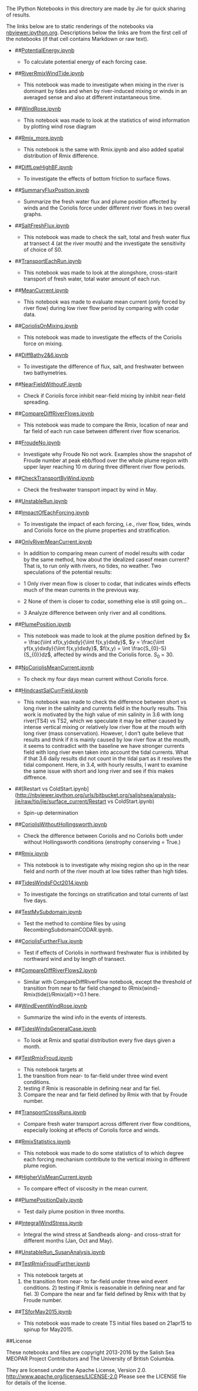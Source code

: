 The IPython Notebooks in this directory are made by Jie for
quick sharing of results.

The links below are to static renderings of the notebooks via
[nbviewer.ipython.org](http://nbviewer.ipython.org/).
Descriptions below the links are from the first cell of the notebooks
(if that cell contains Markdown or raw text).

* ##[PotentialEnergy.ipynb](http://nbviewer.ipython.org/urls/bitbucket.org/salishsea/analysis-jie/raw/tip/jie/surface_current/PotentialEnergy.ipynb)  
    
    * To calculate potential energy of each forcing case.  

* ##[RiverRmixWindTide.ipynb](http://nbviewer.ipython.org/urls/bitbucket.org/salishsea/analysis-jie/raw/tip/jie/surface_current/RiverRmixWindTide.ipynb)  
    
    * This notebook was made to investigate when mixing in the river is dominant by tides and when by river-induced mixing or winds in an averaged sense and also at different instantaneous time.  

* ##[WindRose.ipynb](http://nbviewer.ipython.org/urls/bitbucket.org/salishsea/analysis-jie/raw/tip/jie/surface_current/WindRose.ipynb)  
    
    * This notebook was made to look at the statistics of wind information by plotting wind rose diagram  

* ##[Rmix_more.ipynb](http://nbviewer.ipython.org/urls/bitbucket.org/salishsea/analysis-jie/raw/tip/jie/surface_current/Rmix_more.ipynb)  
    
    * This notebook is the same with Rmix.ipynb and also added spatial distribution of Rmix difference.  

* ##[DiffLowHighBF.ipynb](http://nbviewer.ipython.org/urls/bitbucket.org/salishsea/analysis-jie/raw/tip/jie/surface_current/DiffLowHighBF.ipynb)  
    
    * To investigate the effects of bottom friction to surface flows.  

* ##[SummaryFluxPosition.ipynb](http://nbviewer.ipython.org/urls/bitbucket.org/salishsea/analysis-jie/raw/tip/jie/surface_current/SummaryFluxPosition.ipynb)  
    
    * Summarize the fresh water flux and plume position affected by winds and the Coriolis force under different river flows in two overall graphs.   

* ##[SaltFreshFlux.ipynb](http://nbviewer.ipython.org/urls/bitbucket.org/salishsea/analysis-jie/raw/tip/jie/surface_current/SaltFreshFlux.ipynb)  
    
    * This notebook was made to check the salt, total and fresh water flux at transect 4 (at the river mouth) and the investigate the sensitivity of choice of S0.  

* ##[TransportEachRun.ipynb](http://nbviewer.ipython.org/urls/bitbucket.org/salishsea/analysis-jie/raw/tip/jie/surface_current/TransportEachRun.ipynb)  
    
    * This notebook was made to look at the alongshore, cross-starit transport of fresh water, total water amount of each run.  

* ##[MeanCurrent.ipynb](http://nbviewer.ipython.org/urls/bitbucket.org/salishsea/analysis-jie/raw/tip/jie/surface_current/MeanCurrent.ipynb)  
    
    * This notebook was made to evaluate mean current (only forced by river flow) during low river flow period by comparing with codar data.  

* ##[CoriolisOnMixing.ipynb](http://nbviewer.ipython.org/urls/bitbucket.org/salishsea/analysis-jie/raw/tip/jie/surface_current/CoriolisOnMixing.ipynb)  
    
    * This notebook was made to investigate the effects of the Coriolis force on mixing.  

* ##[DiffBathy2&6.ipynb](http://nbviewer.ipython.org/urls/bitbucket.org/salishsea/analysis-jie/raw/tip/jie/surface_current/DiffBathy2&6.ipynb)  
    
    * To investigate the difference of flux, salt, and freshwater between two bathymetries.  

* ##[NearFieldWithoutF.ipynb](http://nbviewer.ipython.org/urls/bitbucket.org/salishsea/analysis-jie/raw/tip/jie/surface_current/NearFieldWithoutF.ipynb)  
    
    * Check if Coriolis force inhibit near-field mixing by inhibit near-field spreading.  

* ##[CompareDiffRiverFlows.ipynb](http://nbviewer.ipython.org/urls/bitbucket.org/salishsea/analysis-jie/raw/tip/jie/surface_current/CompareDiffRiverFlows.ipynb)  
    
    * This notebook was made to compare the Rmix, location of near and far field of each run case between different river flow scenarios.  

* ##[FroudeNo.ipynb](http://nbviewer.ipython.org/urls/bitbucket.org/salishsea/analysis-jie/raw/tip/jie/surface_current/FroudeNo.ipynb)  
    
    * Investigate why Froude No not work. Examples show the snapshot of Froude number at peak ebb/flood over the whole plume region with upper layer reaching 10 m during three different river flow periods.  

* ##[CheckTransportByWind.ipynb](http://nbviewer.ipython.org/urls/bitbucket.org/salishsea/analysis-jie/raw/tip/jie/surface_current/CheckTransportByWind.ipynb)  
    
    * Check the freshwater transport impact by wind in May.  

* ##[UnstableRun.ipynb](http://nbviewer.ipython.org/urls/bitbucket.org/salishsea/analysis-jie/raw/tip/jie/surface_current/UnstableRun.ipynb)  
    
* ##[ImpactOfEachForcing.ipynb](http://nbviewer.ipython.org/urls/bitbucket.org/salishsea/analysis-jie/raw/tip/jie/surface_current/ImpactOfEachForcing.ipynb)  
    
    * To investigate the impact of each forcing, i.e., river flow, tides, winds and Coriolis force on the plume properties and stratification.  

* ##[OnlyRiverMeanCurrent.ipynb](http://nbviewer.ipython.org/urls/bitbucket.org/salishsea/analysis-jie/raw/tip/jie/surface_current/OnlyRiverMeanCurrent.ipynb)  
    
    * In addition to comparing mean current of model results with codar by the same method, how about the idealized caseof mean current? That is, to run only with rivers, no tides, no weather. Two speculations of the potential results:  
      
    * 1 Only river mean flow is closer to codar, that indicates winds effects much of the mean currents in the previous way.  
    * 2 None of them is closer to codar, something else is still going on...  
    * 3 Analyze difference between only river and all conditions.  

* ##[PlumePosition.ipynb](http://nbviewer.ipython.org/urls/bitbucket.org/salishsea/analysis-jie/raw/tip/jie/surface_current/PlumePosition.ipynb)  
    
    * This notebook was made to look at the plume position defined by $x = \frac{\iint xf(x,y)dxdy}{\iint f(x,y)dxdy}$, $y = \frac{\iint yf(x,y)dxdy}{\iint f(x,y)dxdy}$, $f(x,y) = \int \frac{S_{0}-S}{S_{0}}dz$, affected by winds and the Coriolis force. $S_{0}$ = 30.  

* ##[NoCoriolisMeanCurrent.ipynb](http://nbviewer.ipython.org/urls/bitbucket.org/salishsea/analysis-jie/raw/tip/jie/surface_current/NoCoriolisMeanCurrent.ipynb)  
    
    * To check my four days mean current without Coriolis force.  

* ##[HindcastSalCurrField.ipynb](http://nbviewer.ipython.org/urls/bitbucket.org/salishsea/analysis-jie/raw/tip/jie/surface_current/HindcastSalCurrField.ipynb)  
    
    * This notebook was made to check the difference between short vs long river in the salinity and currents field in the hourly results. This work is motivated by the high value of min salinity in 3.6 with long river(TS4) vs TS2, which we speculate it may be either caused by intense vertical mixing or relatively low river flow at the mouth with long river (mass conservation). However, I don't quite believe that results and think if it is mainly caused by low river flow at the mouth, it seems to contradict with the baseline we have stronger currents field with long river even taken into account the tidal currents. What if that 3.6 daily results did not count in the tidal part as it resolves the tidal component. Here, in 3.4, with hourly results, I want to examine the same issue with short and long river and see if this makes diffrence.  

* ##[Restart vs ColdStart.ipynb](http://nbviewer.ipython.org/urls/bitbucket.org/salishsea/analysis-jie/raw/tip/jie/surface_current/Restart vs ColdStart.ipynb)  
    
    * Spin-up determination  

* ##[CoriolisWithoutHollingsworth.ipynb](http://nbviewer.ipython.org/urls/bitbucket.org/salishsea/analysis-jie/raw/tip/jie/surface_current/CoriolisWithoutHollingsworth.ipynb)  
    
    * Check the difference between Coriolis and no Coriolis both under without Hollingsworth conditions (enstrophy conserving = True.)  

* ##[Rmix.ipynb](http://nbviewer.ipython.org/urls/bitbucket.org/salishsea/analysis-jie/raw/tip/jie/surface_current/Rmix.ipynb)  
    
    * This notebook is to investigate why mixing region sho up in the near field and north of the river mouth at low tides rather than high tides.  

* ##[TidesWindsFOct2014.ipynb](http://nbviewer.ipython.org/urls/bitbucket.org/salishsea/analysis-jie/raw/tip/jie/surface_current/TidesWindsFOct2014.ipynb)  
    
    * To investigate the forcings on stratification and total currents of last five days.  

* ##[TestMySubdomain.ipynb](http://nbviewer.ipython.org/urls/bitbucket.org/salishsea/analysis-jie/raw/tip/jie/surface_current/TestMySubdomain.ipynb)  
    
    * Test the method to combine files by using RecombingSubdomainCODAR.ipynb.  

* ##[CoriolisFurtherFlux.ipynb](http://nbviewer.ipython.org/urls/bitbucket.org/salishsea/analysis-jie/raw/tip/jie/surface_current/CoriolisFurtherFlux.ipynb)  
    
    * Test if effects of Coriolis in northward freshwater flux is inhibited by northward wind and by length of transect.  

* ##[CompareDiffRiverFlows2.ipynb](http://nbviewer.ipython.org/urls/bitbucket.org/salishsea/analysis-jie/raw/tip/jie/surface_current/CompareDiffRiverFlows2.ipynb)  
    
    * Similar with CompareDiffRiverFlow notebook, except the threshold of transition from near to far field changed to (Rmix(wind)-Rmix(tide))/Rmix(all)>=0.1 here.  

* ##[WindEventWindRose.ipynb](http://nbviewer.ipython.org/urls/bitbucket.org/salishsea/analysis-jie/raw/tip/jie/surface_current/WindEventWindRose.ipynb)  
    
    * Summarize the wind info in the events of interests.  

* ##[TidesWindsGeneralCase.ipynb](http://nbviewer.ipython.org/urls/bitbucket.org/salishsea/analysis-jie/raw/tip/jie/surface_current/TidesWindsGeneralCase.ipynb)  
    
    * To look at Rmix and spatial distribution every five days given a month.  

* ##[TestRmixFroud.ipynb](http://nbviewer.ipython.org/urls/bitbucket.org/salishsea/analysis-jie/raw/tip/jie/surface_current/TestRmixFroud.ipynb)  
    
    * This notebook targets at   
      
    1) the transition from near- to far-field under three wind event conditions.  
    2) testing if Rmix is reasonable in defining near and far fiel.  
    3) Compare the near and far field defined by Rmix with that by Froude number.  

* ##[TransportCrossRuns.ipynb](http://nbviewer.ipython.org/urls/bitbucket.org/salishsea/analysis-jie/raw/tip/jie/surface_current/TransportCrossRuns.ipynb)  
    
    * Compare fresh water transport across different river flow conditions, especially looking at effects of Coriolis force and winds.  

* ##[RmixStatistics.ipynb](http://nbviewer.ipython.org/urls/bitbucket.org/salishsea/analysis-jie/raw/tip/jie/surface_current/RmixStatistics.ipynb)  
    
    * This notebook was made to do some statistics of to which degree each forcing mechanism contribute to the vertical mixing in different plume region.  

* ##[HigherVisMeanCurrent.ipynb](http://nbviewer.ipython.org/urls/bitbucket.org/salishsea/analysis-jie/raw/tip/jie/surface_current/HigherVisMeanCurrent.ipynb)  
    
    * To compare effect of viscosity in the mean current.  

* ##[PlumePositionDaily.ipynb](http://nbviewer.ipython.org/urls/bitbucket.org/salishsea/analysis-jie/raw/tip/jie/surface_current/PlumePositionDaily.ipynb)  
    
    * Test daily plume position in three months.  

* ##[IntegralWindStress.ipynb](http://nbviewer.ipython.org/urls/bitbucket.org/salishsea/analysis-jie/raw/tip/jie/surface_current/IntegralWindStress.ipynb)  
    
    * Integral the wind stress at Sandheads along- and cross-strait for different months (Jan, Oct and May).  

* ##[UnstableRun_SusanAnalysis.ipynb](http://nbviewer.ipython.org/urls/bitbucket.org/salishsea/analysis-jie/raw/tip/jie/surface_current/UnstableRun_SusanAnalysis.ipynb)  
    
* ##[TestRmixFroudFurther.ipynb](http://nbviewer.ipython.org/urls/bitbucket.org/salishsea/analysis-jie/raw/tip/jie/surface_current/TestRmixFroudFurther.ipynb)  
    
    * This notebook targets at  
      
    1) the transition from near- to far-field under three wind event conditions. 2) testing if Rmix is reasonable in defining near and far fiel. 3) Compare the near and far field defined by Rmix with that by Froude number.  


* ##[TSforMay2015.ipynb](http://nbviewer.ipython.org/urls/bitbucket.org/salishsea/analysis-jie/raw/tip/jie/surface_current/TSforMay2015.ipynb)  
    
    * This notebook was made to create TS initial files based on 21apr15 to spinup for May2015.  


##License

These notebooks and files are copyright 2013-2016
by the Salish Sea MEOPAR Project Contributors
and The University of British Columbia.

They are licensed under the Apache License, Version 2.0.
http://www.apache.org/licenses/LICENSE-2.0
Please see the LICENSE file for details of the license.

